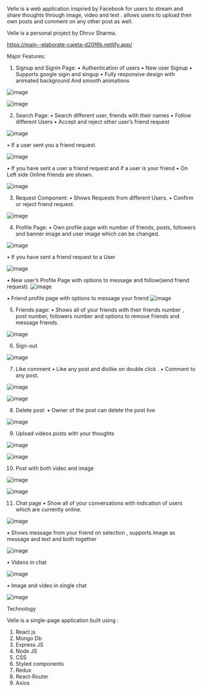 Velle is a web application inspired by Facebook for users to stream and share thoughts through image, video and text . <Project Name> allows users to upload their own posts and comment on any other post as well.

Velle is a personal project by Dhruv  Sharma.

https://main--elaborate-cajeta-d20f6b.netlify.app/

Major Features:

1.	Signup and Signin Page:
•	Authentication of users
•	New user Signup
•	Supports google sigin and singup
•	Fully responsive design with animated background
And smooth animations

![image](https://user-images.githubusercontent.com/112254552/234382595-d46ca790-9e27-489d-939d-8a5d3e2db80e.png)

![image](https://user-images.githubusercontent.com/112254552/234382899-69b78a53-fa98-4acd-9f6e-1bbb19b3f69d.png)

2.	Search Page:
•	Search different user, friends with their names 
•	Follow different Users
•	Accept and reject other user’s friend request

![image](https://user-images.githubusercontent.com/112254552/234382912-d1a02006-a41f-449b-853a-ed3b23514107.png)

•	If a user sent you a friend request.

![image](https://user-images.githubusercontent.com/112254552/234382967-69c997e4-0325-404d-8d1e-b00dc2c299aa.png)

•	If you have sent a user a friend request and if a user is your friend 
•	On Left side Online friends are shown.

![image](https://user-images.githubusercontent.com/112254552/234383002-3ed045db-ebc5-4c45-8801-237c60b4ee63.png)

3.	Request Component:
•	Shows Requests from different Users.
•	Confirm or reject friend request.

![image](https://user-images.githubusercontent.com/112254552/234383083-091bb0e3-a680-4592-a903-bc42c7fd4f0a.png)


4.	Profile Page:
•	Own profile page with number of friends, posts, followers and banner image and user image which can be changed.

![image](https://user-images.githubusercontent.com/112254552/234383173-30bd120e-41b4-441d-9011-6f8e15e1e66f.png)

•	If you have sent a friend request to a User

![image](https://user-images.githubusercontent.com/112254552/234383249-296813ce-bf07-443a-af1a-9af30cb461af.png)

•	New user’s Profile Page with options to message and follow(send friend request).
![image](https://user-images.githubusercontent.com/112254552/234383310-9f9bdfed-6084-44c4-83bd-5e77fa975aca.png)


•	Friend profile page with options to message your friend
![image](https://user-images.githubusercontent.com/112254552/234383374-42086981-8578-4422-8efd-4f6910e8a790.png)

5.	Friends page:
•	Shows all of your friends with their friends number , post number, followers number and options to remove friends and message friends.

![image](https://user-images.githubusercontent.com/112254552/234383416-c133e2e2-80c6-478f-8c1c-314aff6e96da.png)

6.	Sign-out


![image](https://user-images.githubusercontent.com/112254552/234383515-77851c40-553e-4910-8fd7-412c34bca6ac.png)

7.	Like comment
•	Like any post and dislike on double click .
•	Comment to any post.

![image](https://user-images.githubusercontent.com/112254552/234383624-cdb33f1e-34c7-4539-b84a-d1fcef576a33.png)

![image](https://user-images.githubusercontent.com/112254552/234383585-99ece511-8224-4c4c-92e1-b81554179aaa.png)

8.	Delete post:
•	Owner of the post can delete the post live

![image](https://user-images.githubusercontent.com/112254552/234383732-b563efb3-6106-4ac0-852f-67e2ccb86f8e.png)


9.	Upload videos posts with your thoughts


![image](https://user-images.githubusercontent.com/112254552/234383783-d3d873a2-7b27-4577-8969-5a8dd756bad9.png)

![image](https://user-images.githubusercontent.com/112254552/234383792-07bc406f-2d2e-4cab-9b51-c53db9480447.png)

10.	Post with both video and image 

![image](https://user-images.githubusercontent.com/112254552/234383841-f1fbb7f7-889a-4ef5-b67e-23b279950100.png)

![image](https://user-images.githubusercontent.com/112254552/234383862-df05096b-1acf-45b1-b7be-3603f9b6aa8f.png)

11.	Chat page 
•	Show all of your conversations with indication of users which are currently online.

![image](https://user-images.githubusercontent.com/112254552/234383898-279a6cb4-f184-4548-8eb7-878de4c49bc8.png)

•	Shows message from your friend on selection , supports image as message and text and both together


![image](https://user-images.githubusercontent.com/112254552/234383976-035734db-cc30-4537-a2f0-6782c1fb27e0.png)

•	Videos in chat

![image](https://user-images.githubusercontent.com/112254552/234384003-306664ee-e794-4309-820f-06b0ad1043d2.png)

•	Image and video in single chat

![image](https://user-images.githubusercontent.com/112254552/234384084-19b29f76-aed1-4172-9f6e-d5b352e70788.png)


Technology

Velle is a single-page application built using :

1.	React js
2.	Mongo Db
3.	Express JS
4.	Node JS
5.	CSS
6.	Styled components
7.  Redux
8.  React-Router
9.  Axios
